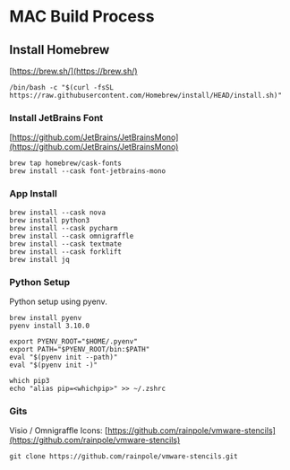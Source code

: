 # MAC Build Process


## Install Homebrew

[https://brew.sh/](https://brew.sh/)

```
/bin/bash -c "$(curl -fsSL https://raw.githubusercontent.com/Homebrew/install/HEAD/install.sh)" 

```
  

### Install JetBrains Font

[https://github.com/JetBrains/JetBrainsMono](https://github.com/JetBrains/JetBrainsMono)

```
brew tap homebrew/cask-fonts
brew install --cask font-jetbrains-mono

```
  

  ### App Install
  
```
brew install --cask nova
brew install python3
brew install --cask pycharm
brew install --cask omnigraffle
brew install --cask textmate
brew install --cask forklift
brew install jq

```

### Python Setup
Python setup using pyenv.

```
brew install pyenv
pyenv install 3.10.0

export PYENV_ROOT="$HOME/.pyenv" 
export PATH="$PYENV_ROOT/bin:$PATH" 
eval "$(pyenv init --path)" 
eval "$(pyenv init -)"

which pip3
echo "alias pip=<whichpip>" >> ~/.zshrc

```

### Gits

Visio / Omnigraffle Icons: [https://github.com/rainpole/vmware-stencils](https://github.com/rainpole/vmware-stencils)


```
git clone https://github.com/rainpole/vmware-stencils.git

```
